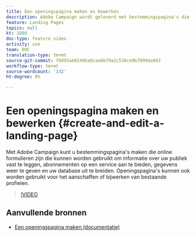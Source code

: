 ```yaml
---
title: Een openingspagina maken en bewerken
description: Adobe Campaign wordt geleverd met bestemmingspagina's die online formulieren zijn die kunnen worden gebruikt om informatie over uw publiek vast te leggen, abonnementen op een service aan te bieden, gegevens weer te geven en uw database uit te breiden. Openingspagina's kunnen ook worden gebruikt voor het aanschaffen of bijwerken van bestaande profielen. In deze video's wordt uitgelegd hoe u bestemmingspagina's in Adobe Campaign Standard kunt maken, bewerken en testen.
feature: Landing Pages
topics: null
kt: 1808
doc-type: feature video
activity: use
team: DOC
translation-type: tm+mt
source-git-commit: f0d95ab02496a9caa6b79a2c536ce9b7090da943
workflow-type: tm+mt
source-wordcount: '132'
ht-degree: 0%

---
```



# Een openingspagina maken en bewerken {#create-and-edit-a-landing-page}

Met Adobe Campaign kunt u bestemmingspagina&#39;s maken die online formulieren zijn die kunnen worden gebruikt om informatie over uw publiek vast te leggen, abonnementen op een service aan te bieden, gegevens weer te geven en uw database uit te breiden. Openingspagina&#39;s kunnen ook worden gebruikt voor het aanschaffen of bijwerken van bestaande profielen.

>[!VIDEO](https://video.tv.adobe.com/v/24093?quality=12)

## Aanvullende bronnen

* [Een openingspagina maken (documentatie)](https://docs.campaign.adobe.com/doc/standard/getting_started/en/ACS_CreateLandingPage.html)

